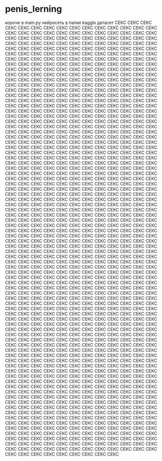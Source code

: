 # penis_lerning

короче в main.py нейросеть
в папке kagglo датасет
СЕКС
СЕКС
СЕКС
СЕКС
СЕКС
СЕКС
СЕКС
СЕКС
СЕКС
СЕКС
СЕКС
СЕКС
СЕКС
СЕКС
СЕКС
СЕКС
СЕКС
СЕКС
СЕКС
СЕКС
СЕКС
СЕКС
СЕКС
СЕКС
СЕКС
СЕКС
СЕКС
СЕКС
СЕКС
СЕКС
СЕКС
СЕКС
СЕКС
СЕКС
СЕКС
СЕКС
СЕКС
СЕКС
СЕКС
СЕКС
СЕКС
СЕКС
СЕКС
СЕКС
СЕКС
СЕКС
СЕКС
СЕКС
СЕКС
СЕКС
СЕКС
СЕКС
СЕКС
СЕКС
СЕКС
СЕКС
СЕКС
СЕКС
СЕКС
СЕКС
СЕКС
СЕКС
СЕКС
СЕКС
СЕКС
СЕКС
СЕКС
СЕКС
СЕКС
СЕКС
СЕКС
СЕКС
СЕКС
СЕКС
СЕКС
СЕКС
СЕКС
СЕКС
СЕКС
СЕКС
СЕКС
СЕКС
СЕКС
СЕКС
СЕКС
СЕКС
СЕКС
СЕКС
СЕКС
СЕКС
СЕКС
СЕКС
СЕКС
СЕКС
СЕКС
СЕКС
СЕКС
СЕКС
СЕКС
СЕКС
СЕКС
СЕКС
СЕКС
СЕКС
СЕКС
СЕКС
СЕКС
СЕКС
СЕКС
СЕКС
СЕКС
СЕКС
СЕКС
СЕКС
СЕКС
СЕКС
СЕКС
СЕКС
СЕКС
СЕКС
СЕКС
СЕКС
СЕКС
СЕКС
СЕКС
СЕКС
СЕКС
СЕКС
СЕКС
СЕКС
СЕКС
СЕКС
СЕКС
СЕКС
СЕКС
СЕКС
СЕКС
СЕКС
СЕКС
СЕКС
СЕКС
СЕКС
СЕКС
СЕКС
СЕКС
СЕКС
СЕКС
СЕКС
СЕКС
СЕКС
СЕКС
СЕКС
СЕКС
СЕКС
СЕКС
СЕКС
СЕКС
СЕКС
СЕКС
СЕКС
СЕКС
СЕКС
СЕКС
СЕКС
СЕКС
СЕКС
СЕКС
СЕКС
СЕКС
СЕКС
СЕКС
СЕКС
СЕКС
СЕКС
СЕКС
СЕКС
СЕКС
СЕКС
СЕКС
СЕКС
СЕКС
СЕКС
СЕКС
СЕКС
СЕКС
СЕКС
СЕКС
СЕКС
СЕКС
СЕКС
СЕКС
СЕКС
СЕКС
СЕКС
СЕКС
СЕКС
СЕКС
СЕКС
СЕКС
СЕКС
СЕКС
СЕКС
СЕКС
СЕКС
СЕКС
СЕКС
СЕКС
СЕКС
СЕКС
СЕКС
СЕКС
СЕКС
СЕКС
СЕКС
СЕКС
СЕКС
СЕКС
СЕКС
СЕКС
СЕКС
СЕКС
СЕКС
СЕКС
СЕКС
СЕКС
СЕКС
СЕКС
СЕКС
СЕКС
СЕКС
СЕКС
СЕКС
СЕКС
СЕКС
СЕКС
СЕКС
СЕКС
СЕКС
СЕКС
СЕКС
СЕКС
СЕКС
СЕКС
СЕКС
СЕКС
СЕКС
СЕКС
СЕКС
СЕКС
СЕКС
СЕКС
СЕКС
СЕКС
СЕКС
СЕКС
СЕКС
СЕКС
СЕКС
СЕКС
СЕКС
СЕКС
СЕКС
СЕКС
СЕКС
СЕКС
СЕКС
СЕКС
СЕКС
СЕКС
СЕКС
СЕКС
СЕКС
СЕКС
СЕКС
СЕКС
СЕКС
СЕКС
СЕКС
СЕКС
СЕКС
СЕКС
СЕКС
СЕКС
СЕКС
СЕКС
СЕКС
СЕКС
СЕКС
СЕКС
СЕКС
СЕКС
СЕКС
СЕКС
СЕКС
СЕКС
СЕКС
СЕКС
СЕКС
СЕКС
СЕКС
СЕКС
СЕКС
СЕКС
СЕКС
СЕКС
СЕКС
СЕКС
СЕКС
СЕКС
СЕКС
СЕКС
СЕКС
СЕКС
СЕКС
СЕКС
СЕКС
СЕКС
СЕКС
СЕКС
СЕКС
СЕКС
СЕКС
СЕКС
СЕКС
СЕКС
СЕКС
СЕКС
СЕКС
СЕКС
СЕКС
СЕКС
СЕКС
СЕКС
СЕКС
СЕКС
СЕКС
СЕКС
СЕКС
СЕКС
СЕКС
СЕКС
СЕКС
СЕКС
СЕКС
СЕКС
СЕКС
СЕКС
СЕКС
СЕКС
СЕКС
СЕКС
СЕКС
СЕКС
СЕКС
СЕКС
СЕКС
СЕКС
СЕКС
СЕКС
СЕКС
СЕКС
СЕКС
СЕКС
СЕКС
СЕКС
СЕКС
СЕКС
СЕКС
СЕКС
СЕКС
СЕКС
СЕКС
СЕКС
СЕКС
СЕКС
СЕКС
СЕКС
СЕКС
СЕКС
СЕКС
СЕКС
СЕКС
СЕКС
СЕКС
СЕКС
СЕКС
СЕКС
СЕКС
СЕКС
СЕКС
СЕКС
СЕКС
СЕКС
СЕКС
СЕКС
СЕКС
СЕКС
СЕКС
СЕКС
СЕКС
СЕКС
СЕКС
СЕКС
СЕКС
СЕКС
СЕКС
СЕКС
СЕКС
СЕКС
СЕКС
СЕКС
СЕКС
СЕКС
СЕКС
СЕКС
СЕКС
СЕКС
СЕКС
СЕКС
СЕКС
СЕКС
СЕКС
СЕКС
СЕКС
СЕКС
СЕКС
СЕКС
СЕКС
СЕКС
СЕКС
СЕКС
СЕКС
СЕКС
СЕКС
СЕКС
СЕКС
СЕКС
СЕКС
СЕКС
СЕКС
СЕКС
СЕКС
СЕКС
СЕКС
СЕКС
СЕКС
СЕКС
СЕКС
СЕКС
СЕКС
СЕКС
СЕКС
СЕКС
СЕКС
СЕКС
СЕКС
СЕКС
СЕКС
СЕКС
СЕКС
СЕКС
СЕКС
СЕКС
СЕКС
СЕКС
СЕКС
СЕКС
СЕКС
СЕКС
СЕКС
СЕКС
СЕКС
СЕКС
СЕКС
СЕКС
СЕКС
СЕКС
СЕКС
СЕКС
СЕКС
СЕКС
СЕКС
СЕКС
СЕКС
СЕКС
СЕКС
СЕКС
СЕКС
СЕКС
СЕКС
СЕКС
СЕКС
СЕКС
СЕКС
СЕКС
СЕКС
СЕКС
СЕКС
СЕКС
СЕКС
СЕКС
СЕКС
СЕКС
СЕКС
СЕКС
СЕКС
СЕКС
СЕКС
СЕКС
СЕКС
СЕКС
СЕКС
СЕКС
СЕКС
СЕКС
СЕКС
СЕКС
СЕКС
СЕКС
СЕКС
СЕКС
СЕКС
СЕКС
СЕКС
СЕКС
СЕКС
СЕКС
СЕКС
СЕКС
СЕКС
СЕКС
СЕКС
СЕКС
СЕКС
СЕКС
СЕКС
СЕКС
СЕКС
СЕКС
СЕКС
СЕКС
СЕКС
СЕКС
СЕКС
СЕКС
СЕКС
СЕКС
СЕКС
СЕКС
СЕКС
СЕКС
СЕКС
СЕКС
СЕКС
СЕКС
СЕКС
СЕКС
СЕКС
СЕКС
СЕКС
СЕКС
СЕКС
СЕКС
СЕКС
СЕКС
СЕКС
СЕКС
СЕКС
СЕКС
СЕКС
СЕКС
СЕКС
СЕКС
СЕКС
СЕКС
СЕКС
СЕКС
СЕКС
СЕКС
СЕКС
СЕКС
СЕКС
СЕКС
СЕКС
СЕКС
СЕКС
СЕКС
СЕКС
СЕКС
СЕКС
СЕКС
СЕКС
СЕКС
СЕКС
СЕКС
СЕКС
СЕКС
СЕКС
СЕКС
СЕКС
СЕКС
СЕКС
СЕКС
СЕКС
СЕКС
СЕКС
СЕКС
СЕКС
СЕКС
СЕКС
СЕКС
СЕКС
СЕКС
СЕКС
СЕКС
СЕКС
СЕКС
СЕКС
СЕКС
СЕКС
СЕКС
СЕКС
СЕКС
СЕКС
СЕКС
СЕКС
СЕКС
СЕКС
СЕКС
СЕКС
СЕКС
СЕКС
СЕКС
СЕКС
СЕКС
СЕКС
СЕКС
СЕКС
СЕКС
СЕКС
СЕКС
СЕКС
СЕКС
СЕКС
СЕКС
СЕКС
СЕКС
СЕКС
СЕКС
СЕКС
СЕКС
СЕКС
СЕКС
СЕКС
СЕКС
СЕКС
СЕКС
СЕКС
СЕКС
СЕКС
СЕКС
СЕКС
СЕКС
СЕКС
СЕКС
СЕКС
СЕКС
СЕКС
СЕКС
СЕКС
СЕКС
СЕКС
СЕКС
СЕКС
СЕКС
СЕКС
СЕКС
СЕКС
СЕКС
СЕКС
СЕКС
СЕКС
СЕКС
СЕКС
СЕКС
СЕКС
СЕКС
СЕКС
СЕКС
СЕКС
СЕКС
СЕКС
СЕКС
СЕКС
СЕКС
СЕКС
СЕКС
СЕКС
СЕКС
СЕКС
СЕКС
СЕКС
СЕКС
СЕКС
СЕКС
СЕКС
СЕКС
СЕКС
СЕКС
СЕКС
СЕКС
СЕКС
СЕКС
СЕКС
СЕКС
СЕКС
СЕКС
СЕКС
СЕКС
СЕКС
СЕКС
СЕКС
СЕКС
СЕКС
СЕКС
СЕКС
СЕКС
СЕКС
СЕКС
СЕКС
СЕКС
СЕКС
СЕКС
СЕКС
СЕКС
СЕКС
СЕКС
СЕКС
СЕКС
СЕКС
СЕКС
СЕКС
СЕКС
СЕКС
СЕКС
СЕКС
СЕКС
СЕКС
СЕКС
СЕКС
СЕКС
СЕКС
СЕКС
СЕКС
СЕКС
СЕКС
СЕКС
СЕКС
СЕКС
СЕКС
СЕКС
СЕКС
СЕКС
СЕКС
СЕКС
СЕКС
СЕКС
СЕКС
СЕКС
СЕКС
СЕКС
СЕКС
СЕКС
СЕКС
СЕКС
СЕКС
СЕКС
СЕКС
СЕКС
СЕКС
СЕКС
СЕКС
СЕКС
СЕКС
СЕКС
СЕКС
СЕКС
СЕКС
СЕКС
СЕКС
СЕКС
СЕКС
СЕКС
СЕКС
СЕКС
СЕКС
СЕКС
СЕКС
СЕКС
СЕКС
СЕКС
СЕКС
СЕКС
СЕКС
СЕКС
СЕКС
СЕКС
СЕКС
СЕКС
СЕКС
СЕКС
СЕКС
СЕКС
СЕКС
СЕКС
СЕКС
СЕКС
СЕКС
СЕКС
СЕКС
СЕКС
СЕКС
СЕКС
СЕКС
СЕКС
СЕКС
СЕКС
СЕКС
СЕКС
СЕКС
СЕКС
СЕКС
СЕКС
СЕКС
СЕКС
СЕКС
СЕКС
СЕКС
СЕКС
СЕКС
СЕКС
СЕКС
СЕКС
СЕКС
СЕКС
СЕКС
СЕКС
СЕКС
СЕКС
СЕКС
СЕКС
СЕКС
СЕКС
СЕКС
СЕКС
СЕКС
СЕКС
СЕКС
СЕКС
СЕКС
СЕКС
СЕКС
СЕКС
СЕКС
СЕКС
СЕКС
СЕКС
СЕКС
СЕКС
СЕКС
СЕКС
СЕКС
СЕКС
СЕКС
СЕКС
СЕКС
СЕКС
СЕКС
СЕКС
СЕКС
СЕКС
СЕКС
СЕКС
СЕКС
СЕКС
СЕКС
СЕКС
СЕКС
СЕКС
СЕКС
СЕКС
СЕКС
СЕКС
СЕКС
СЕКС
СЕКС
СЕКС
СЕКС
СЕКС
СЕКС
СЕКС
СЕКС
СЕКС
СЕКС
СЕКС
СЕКС
СЕКС
СЕКС
СЕКС
СЕКС
СЕКС
СЕКС
СЕКС
СЕКС
СЕКС
СЕКС
СЕКС
СЕКС
СЕКС
СЕКС
СЕКС
СЕКС
СЕКС
СЕКС
СЕКС
СЕКС
СЕКС
СЕКС
СЕКС
СЕКС
СЕКС
СЕКС
СЕКС
СЕКС
СЕКС
СЕКС
СЕКС
СЕКС
СЕКС
СЕКС
СЕКС
СЕКС
СЕКС
СЕКС
СЕКС
СЕКС
СЕКС
СЕКС
СЕКС
СЕКС
СЕКС
СЕКС
СЕКС
СЕКС
СЕКС
СЕКС
СЕКС
СЕКС
СЕКС
СЕКС
СЕКС
СЕКС
СЕКС
СЕКС
СЕКС
СЕКС
СЕКС
СЕКС
СЕКС
СЕКС
СЕКС
СЕКС
СЕКС
СЕКС
СЕКС
СЕКС
СЕКС
СЕКС
СЕКС
СЕКС
СЕКС
СЕКС
СЕКС
СЕКС
СЕКС
СЕКС
СЕКС
СЕКС
СЕКС
СЕКС
СЕКС
СЕКС
СЕКС
СЕКС
СЕКС
СЕКС

